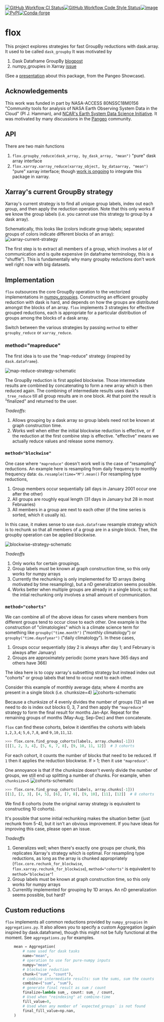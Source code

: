 [![GitHub Workflow CI Status](https://img.shields.io/github/workflow/status/dcherian/flox/CI?logo=github&style=for-the-badge)](https://github.com/dcherian/flox/actions)[![GitHub Workflow Code Style Status](https://img.shields.io/github/workflow/status/dcherian/flox/code-style?label=Code%20Style&style=for-the-badge)](https://github.com/dcherian/flox/actions)[![image](https://img.shields.io/codecov/c/github/dcherian/flox.svg?style=for-the-badge)](https://codecov.io/gh/dcherian/flox)[![PyPI](https://img.shields.io/pypi/v/flox.svg?style=for-the-badge)](https://pypi.org/project/flox/)[![Conda-forge](https://img.shields.io/conda/vn/conda-forge/flox.svg?style=for-the-badge)](https://anaconda.org/conda-forge/flox)

# flox

This project explores strategies for fast GroupBy reductions with dask.array. It used to be called `dask_groupby`
It was motivated by

1.  Dask Dataframe GroupBy
    [blogpost](https://blog.dask.org/2019/10/08/df-groupby)
2.  numpy_groupies in Xarray
    [issue](https://github.com/pydata/xarray/issues/4473)

(See a
[presentation](https://docs.google.com/presentation/d/1YubKrwu9zPHC_CzVBhvORuQBW-z148BvX3Ne8XcvWsQ/edit?usp=sharing)
about this package, from the Pangeo Showcase).

## Acknowledgements

This work was funded in part by NASA-ACCESS 80NSSC18M0156 "Community tools for analysis of NASA Earth Observing System
Data in the Cloud" (PI J. Hamman), and [NCAR's Earth System Data Science Initiative](https://ncar.github.io/esds/).
It was motivated by many discussions in the [Pangeo](https://pangeo.io) community.

## API

There are two main functions
1.  `flox.groupby_reduce(dask_array, by_dask_array, "mean")`
    "pure" dask array interface
1.  `flox.xarray.xarray_reduce(xarray_object, by_dataarray, "mean")`
    "pure" xarray interface; though [work is ongoing](https://github.com/pydata/xarray/pull/5734) to integrate this
    package in xarray.

## Xarray's current GroupBy strategy

Xarray's current strategy is to find all unique group labels, index out each group,
and then apply the reduction operation. Note that this only works if we know the group
labels (i.e. you cannot use this strategy to group by a dask array).

Schematically, this looks like (colors indicate group labels; separated groups of colors
indicate different blocks of an array):
![xarray-current-strategy](/docs/diagrams/xarray-current-strategy.png)

The first step is to extract all members of a group, which involves a *lot* of
communication and is quite expensive (in dataframe terminology, this is a "shuffle").
This is fundamentally why many groupby reductions don't work well right now with
big datasets.

## Implementation

`flox` outsources the core GroupBy operation to the vectorized implementations in
[numpy_groupies](https://github.com/ml31415/numpy-groupies). Constructing
an efficient groupby reduction with dask is hard, and depends on how the
groups are distributed amongst the blocks of an array. `flox` implements 3 strategies for
effective grouped reductions, each is appropriate for a particular distribution of groups
among the blocks of a dask array.

Switch between the various strategies by passing `method` to either `groupby_reduce`
or `xarray_reduce`.

### method="mapreduce"

The first idea is to use the "map-reduce" strategy (inspired by `dask.dataframe`).

![map-reduce-strategy-schematic](/docs/diagrams/mapreduce.png)

The GroupBy reduction is first applied blockwise. Those intermediate results are
combined by concatenating to form a new array which is then reduced
again. The combining of intermediate results uses dask\'s `_tree_reduce`
till all group results are in one block. At that point the result is
\"finalized\" and returned to the user.

*Tradeoffs*:
1. Allows grouping by a dask array so group labels need not be known at graph construction
   time.
1. Works well when either the initial blockwise reduction is effective, or if the
   reduction at the first combine step is effective. "effective" means we actually
   reduce values and release some memory.

### `method="blockwise"`

One case where `"mapreduce"` doesn't work well is the case of "resampling" reductions. An
example here is resampling from daily frequency to monthly frequency data:  `da.resample(time="M").mean()`
For resampling type reductions,
1. Group members occur sequentially (all days in January 2001 occur one after the other)
2. All groups are roughly equal length (31 days in January but 28 in most Februaries)
3. All members in a group are next to each other (if the time series is sorted, which it
   usually is).

In this case, it makes sense to use `dask.dataframe` resample strategy which is to rechunk
so that all members of a group are in a single block. Then, the groupby operation can be applied blockwise.

![blockwise-strategy-schematic](/docs/diagrams/blockwise.png)

*Tradeoffs*
1. Only works for certain groupings.
1. Group labels must be known at graph construction time, so this only works for numpy arrays
1. Currently the rechunking is only implemented for 1D arrays (being motivated by time resampling),
   but a nD generalization seems possible.
1. Works better when multiple groups are already in a single block; so that the intial
   rechunking only involves a small amount of communication.

### `method="cohorts"`

We can combine all of the above ideas for cases where members from different groups tend to occur close to each other.
One example is the construction of "climatologies" which is a climate science term for something like `groupby("time.month")`
("monthly climatology") or `groupby("time.dayofyear")` ("daily climatology"). In these cases,
1. Groups occur sequentially (day 2 is always after day 1; and February is always after January)
2. Groups are approximately periodic (some years have 365 days and others have 366)

The idea here is to copy xarray's subsetting strategy but instead index out "cohorts" or group labels
that tend to occur next to each other.

Consider this example of monthly average data; where 4 months are present in a single block (i.e. chunksize=4)
![cohorts-schematic](/docs/diagrams/cohorts-month-chunk4.png)

Because a chunksize of 4 evenly divides the number of groups (12) all we need to do is index out blocks
0, 3, 7 and then apply the `"mapreduce"` strategy to form the final result for months Jan-Apr. Repeat for the
remaining groups of months (May-Aug; Sep-Dec) and then concatenate.

`flox` can find these cohorts, below it identifies the cohorts with labels `1,2,3,4`; `5,6,7,8`, and `9,10,11,12`.
``` python
>>> flox.core.find_group_cohorts(labels, array.chunks[-1]))
[[[1, 2, 3, 4], [5, 6, 7, 8], [9, 10, 11, 12]]  # 3 cohorts
```
For each cohort, it counts the number of blocks that need to be reduced. If `1` then it applies the reduction blockwise.
If > 1; then it use `"mapreduce"`.

One annoyance is that if the chunksize doesn't evenly divide the number of groups, we still end up splitting a number of chunks.
For example, when `chunksize=5`
![cohorts-schematic](/docs/diagrams/cohorts-month-chunk5.png)

``` python
>>> flox.core.find_group_cohorts(labels, array.chunks[-1]))
[[1], [2, 3], [4, 5], [6], [7, 8], [9, 10], [11], [12]]  # 8 cohorts
```
We find 8 cohorts (note the original xarray strategy is equivalent to constructing 10 cohorts).

It's possible that some initial rechunking makes the situation better (just rechunk from 5-4), but it isn't an obvious improvement.
If you have ideas for improving this case, please open an issue.

*Tradeoffs*
1. Generalizes well; when there's exactly one groups per chunk, this replicates Xarray's
   strategy which is optimal. For resampling type reductions, as long as the array
   is chunked appropriately (`flox.core.rechunk_for_blockwise`, `flox.xarray.rechunk_for_blockwise`), `method="cohorts"` is equivalent to `method="blockwise"`!
1. Group labels must be known at graph construction time, so this only works for numpy arrays
1. Currenltly implemented for grouping by 1D arrays. An nD generalization seems possible,
   but hard?

## Custom reductions

`flox` implements all common reductions provided by `numpy_groupies` in `aggregations.py`.
It also allows you to specify a custom Aggregation (again inspired by dask.dataframe),
though this might not be fully functional at the moment. See `aggregations.py` for examples.

``` python
    mean = Aggregation(
        # name used for dask tasks
        name="mean",
        # operation to use for pure-numpy inputs
        numpy="mean",
        # blockwise reduction
        chunk=("sum", "count"),
        # combine intermediate results: sum the sums, sum the counts
        combine=("sum", "sum"),
        # generate final result as sum / count
        finalize=lambda sum_, count: sum_ / count,
        # Used when "reindexing" at combine-time
        fill_value=0,
        # Used when any member of `expected_groups` is not found
        final_fill_value=np.nan,
    )
```
